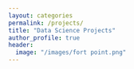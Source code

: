 ```yaml
---
layout: categories
permalink: /projects/
title: "Data Science Projects"
author_profile: true
header:
  image: "/images/fort point.png"
---
```



